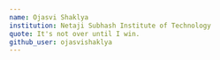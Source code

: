 ```yaml
---
name: Ojasvi Shaklya
institution: Netaji Subhash Institute of Technology
quote: It's not over until I win.
github_user: ojasvishaklya
---
```


